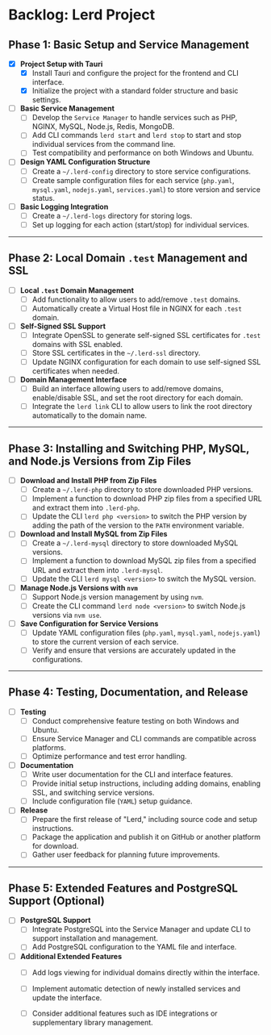 # Backlog: Lerd Project

## Phase 1: Basic Setup and Service Management

- [x] **Project Setup with Tauri**
  - [x] Install Tauri and configure the project for the frontend and CLI interface.
  - [x] Initialize the project with a standard folder structure and basic settings.

- [ ] **Basic Service Management**
  - [ ] Develop the `Service Manager` to handle services such as PHP, NGINX, MySQL, Node.js, Redis, MongoDB.
  - [ ] Add CLI commands `lerd start` and `lerd stop` to start and stop individual services from the command line.
  - [ ] Test compatibility and performance on both Windows and Ubuntu.

- [ ] **Design YAML Configuration Structure**
  - [ ] Create a `~/.lerd-config` directory to store service configurations.
  - [ ] Create sample configuration files for each service (`php.yaml`, `mysql.yaml`, `nodejs.yaml`, `services.yaml`) to store version and service status.

- [ ] **Basic Logging Integration**
  - [ ] Create a `~/.lerd-logs` directory for storing logs.
  - [ ] Set up logging for each action (start/stop) for individual services.

---

## Phase 2: Local Domain `.test` Management and SSL

- [ ] **Local `.test` Domain Management**
  - [ ] Add functionality to allow users to add/remove `.test` domains.
  - [ ] Automatically create a Virtual Host file in NGINX for each `.test` domain.

- [ ] **Self-Signed SSL Support**
  - [ ] Integrate OpenSSL to generate self-signed SSL certificates for `.test` domains with SSL enabled.
  - [ ] Store SSL certificates in the `~/.lerd-ssl` directory.
  - [ ] Update NGINX configuration for each domain to use self-signed SSL certificates when needed.

- [ ] **Domain Management Interface**
  - [ ] Build an interface allowing users to add/remove domains, enable/disable SSL, and set the root directory for each domain.
  - [ ] Integrate the `lerd link` CLI to allow users to link the root directory automatically to the domain name.

---

## Phase 3: Installing and Switching PHP, MySQL, and Node.js Versions from Zip Files

- [ ] **Download and Install PHP from Zip Files**
  - [ ] Create a `~/.lerd-php` directory to store downloaded PHP versions.
  - [ ] Implement a function to download PHP zip files from a specified URL and extract them into `.lerd-php`.
  - [ ] Update the CLI `lerd php <version>` to switch the PHP version by adding the path of the version to the `PATH` environment variable.

- [ ] **Download and Install MySQL from Zip Files**
  - [ ] Create a `~/.lerd-mysql` directory to store downloaded MySQL versions.
  - [ ] Implement a function to download MySQL zip files from a specified URL and extract them into `.lerd-mysql`.
  - [ ] Update the CLI `lerd mysql <version>` to switch the MySQL version.

- [ ] **Manage Node.js Versions with `nvm`**
  - [ ] Support Node.js version management by using `nvm`.
  - [ ] Create the CLI command `lerd node <version>` to switch Node.js versions via `nvm use`.

- [ ] **Save Configuration for Service Versions**
  - [ ] Update YAML configuration files (`php.yaml`, `mysql.yaml`, `nodejs.yaml`) to store the current version of each service.
  - [ ] Verify and ensure that versions are accurately updated in the configurations.

---

## Phase 4: Testing, Documentation, and Release

- [ ] **Testing**
  - [ ] Conduct comprehensive feature testing on both Windows and Ubuntu.
  - [ ] Ensure Service Manager and CLI commands are compatible across platforms.
  - [ ] Optimize performance and test error handling.

- [ ] **Documentation**
  - [ ] Write user documentation for the CLI and interface features.
  - [ ] Provide initial setup instructions, including adding domains, enabling SSL, and switching service versions.
  - [ ] Include configuration file (`YAML`) setup guidance.

- [ ] **Release**
  - [ ] Prepare the first release of "Lerd," including source code and setup instructions.
  - [ ] Package the application and publish it on GitHub or another platform for download.
  - [ ] Gather user feedback for planning future improvements.

---

## Phase 5: Extended Features and PostgreSQL Support (Optional)

- [ ] **PostgreSQL Support**
  - [ ] Integrate PostgreSQL into the Service Manager and update CLI to support installation and management.
  - [ ] Add PostgreSQL configuration to the YAML file and interface.

- [ ] **Additional Extended Features**
  - [ ] Add logs viewing for individual domains directly within the interface.
  - [ ] Implement automatic detection of newly installed services and update the interface.
  - [ ] Consider additional features such as IDE integrations or supplementary library management.

